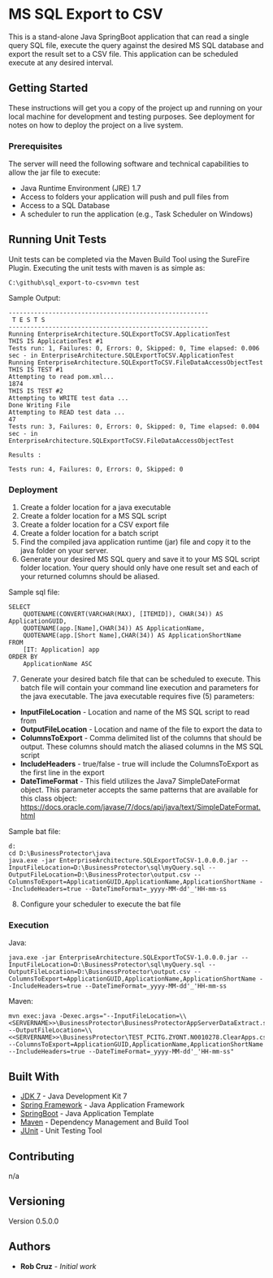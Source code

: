 # MS SQL Export to CSV

This is a stand-alone Java SpringBoot application that can read a single query SQL file, execute the query against the desired MS SQL database and export the result set to a CSV file. This application can be scheduled execute at any desired interval.

## Getting Started

These instructions will get you a copy of the project up and running on your local machine for development and testing purposes. See deployment for notes on how to deploy the project on a live system.

### Prerequisites

The server will need the following software and technical capabilities to allow the jar file to execute:

* Java Runtime Environment (JRE) 1.7
* Access to folders your application will push and pull files from
* Access to a SQL Database
* A scheduler to run the application (e.g., Task Scheduler on Windows)

## Running Unit Tests

Unit tests can be completed via the Maven Build Tool using the SureFire Plugin. Executing the unit tests with maven is as simple as:
```
C:\github\sql_export-to-csv>mvn test
```

Sample Output:
```
-------------------------------------------------------
 T E S T S
-------------------------------------------------------
Running EnterpriseArchitecture.SQLExportToCSV.ApplicationTest
THIS IS ApplicationTest #1
Tests run: 1, Failures: 0, Errors: 0, Skipped: 0, Time elapsed: 0.006 sec - in EnterpriseArchitecture.SQLExportToCSV.ApplicationTest
Running EnterpriseArchitecture.SQLExportToCSV.FileDataAccessObjectTest
THIS IS TEST #1
Attempting to read pom.xml...
1874
THIS IS TEST #2
Attempting to WRITE test data ...
Done Writing File
Attempting to READ test data ...
47
Tests run: 3, Failures: 0, Errors: 0, Skipped: 0, Time elapsed: 0.004 sec - in EnterpriseArchitecture.SQLExportToCSV.FileDataAccessObjectTest

Results :

Tests run: 4, Failures: 0, Errors: 0, Skipped: 0
```

### Deployment

1) Create a folder location for a java executable
2) Create a folder location for a MS SQL script
3) Create a folder location for a CSV export file
4) Create a folder location for a batch script
5) Find the compiled java application runtime (jar) file and copy it to the java folder on your server.
6) Generate your desired MS SQL query and save it to your MS SQL script folder location. Your query should only have one result set and each of your returned columns should be aliased.

Sample sql file:
```
SELECT 
	QUOTENAME(CONVERT(VARCHAR(MAX), [ITEMID]), CHAR(34)) AS ApplicationGUID,
	QUOTENAME(app.[Name],CHAR(34)) AS ApplicationName,
	QUOTENAME(app.[Short Name],CHAR(34)) AS ApplicationShortName
FROM
	[IT: Application] app
ORDER BY
	ApplicationName ASC
```
7) Generate your desired batch file that can be scheduled to execute. This batch file will contain your command line execution and parameters for the java executable. The java executable requires five (5) parameters:
* **InputFileLocation** - Location and name of the MS SQL script to read from
* **OutputFileLocation** - Location and name of the file to export the data to
* **ColumnsToExport** - Comma delimited list of the columns that should be output. These columns should match the aliased columns in the MS SQL script
* **IncludeHeaders** - true/false - true will include the ColumnsToExport as the first line in the export
* **DateTimeFormat** - This field utilizes the Java7 SimpleDateFormat object. This parameter accepts the same patterns that are available for this class object:  https://docs.oracle.com/javase/7/docs/api/java/text/SimpleDateFormat.html

Sample bat file:
```
d:
cd D:\BusinessProtector\java
java.exe -jar EnterpriseArchitecture.SQLExportToCSV-1.0.0.0.jar --InputFileLocation=D:\BusinessProtector\sql\myQuery.sql --OutputFileLocation=D:\BusinessProtector\output.csv --ColumnsToExport=ApplicationGUID,ApplicationName,ApplicationShortName --IncludeHeaders=true --DateTimeFormat=_yyyy-MM-dd'_'HH-mm-ss
```
8) Configure your scheduler to execute the bat file

### Execution

Java:
```
java.exe -jar EnterpriseArchitecture.SQLExportToCSV-1.0.0.0.jar --InputFileLocation=D:\BusinessProtector\sql\myQuery.sql --OutputFileLocation=D:\BusinessProtector\output.csv --ColumnsToExport=ApplicationGUID,ApplicationName,ApplicationShortName --IncludeHeaders=true --DateTimeFormat=_yyyy-MM-dd'_'HH-mm-ss
```
Maven:
```
mvn exec:java -Dexec.args="--InputFileLocation=\\<SERVERNAME>>\BusinessProtector\BusinessProtectorAppServerDataExtract.script.sql --OutputFileLocation=\\<<SERVERNAME>>\BusinessProtector\TEST_PCITG.ZYONT.N0010278.ClearApps.csv --ColumnsToExport=ApplicationGUID,ApplicationName,ApplicationShortName --IncludeHeaders=true --DateTimeFormat=_yyyy-MM-dd'_'HH-mm-ss"
```

## Built With

* [JDK 7](http://www.oracle.com/technetwork/java/javase/downloads/jdk7-downloads-1880260.html) - Java Development Kit 7
* [Spring Framework](https://projects.spring.io/spring-framework/) - Java Application Framework
* [SpringBoot](https://spring.io/guides/gs/spring-boot/) - Java Application Template
* [Maven](https://maven.apache.org/) - Dependency Management and Build Tool
* [JUnit](https://junit.org/) - Unit Testing Tool

## Contributing

n/a

## Versioning

Version 0.5.0.0

## Authors

* **Rob Cruz** - *Initial work*

